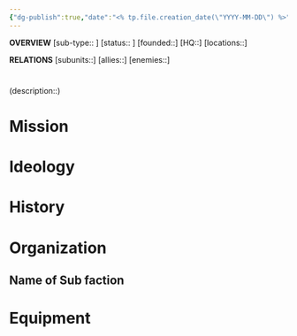 ```yaml
---
{"dg-publish":true,"date":"<% tp.file.creation_date(\"YYYY-MM-DD\") %>","campaign":"Sunset Fortune","world":"Tor","game_date":null,"type":"faction","first mentioned":null,"met":null,"rel":null,"tags":["sf","faction"],"icon":"FasUsers","permalink":"/templates/faction/","dgPassFrontmatter":true,"created":"2023-08-13T22:57:25.026+09:30"}
---
```


**OVERVIEW**
[sub-type:: ]
[status:: ]
[founded::]
[HQ::]
[locations::]

**RELATIONS**
[subunits::]
[allies::]
[enemies::]

# 
(description::)



# Mission


# Ideology



# History





# Organization



## Name of Sub faction 



# Equipment

